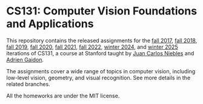 # CS131: Computer Vision Foundations and Applications

This repository contains the released assignments for the [fall 2017](http://vision.stanford.edu/teaching/cs131_fall1718/), [fall 2018](http://vision.stanford.edu/teaching/cs131_fall1819), [fall 2019](http://vision.stanford.edu/teaching/cs131_fall1920), [fall 2020](http://vision.stanford.edu/teaching/cs131_fall2021/), [fall 2021](http://vision.stanford.edu/teaching/cs131_fall2122/), [fall 2022](http://vision.stanford.edu/teaching/cs131_fall2223/), [winter 2024](http://vision.stanford.edu/teaching/cs131_winter2324/), and [winter 2025](https://stanford-cs131.github.io/winter2025/) iterations of CS131, a course at Stanford taught by [Juan Carlos Niebles](http://www.niebles.net) and [Adrien Gaidon](https://adriengaidon.com/).

The assignments cover a wide range of topics in computer vision, including low-level vision, geometry, and visual recognition. See more details in the related branches.

All the homeworks are under the MIT license.
